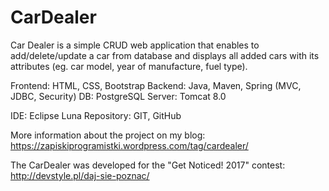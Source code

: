# CarDealer
Car Dealer is a simple CRUD web application that enables to add/delete/update a car from database and displays all added cars with its attributes (eg. car model, year of manufacture, fuel type).

Frontend: HTML, CSS, Bootstrap
Backend: Java, Maven, Spring (MVC, JDBC, Security)
DB: PostgreSQL
Server: Tomcat 8.0

IDE: Eclipse Luna
Repository: GIT, GitHub

More information about the project on my blog: https://zapiskiprogramistki.wordpress.com/tag/cardealer/

The CarDealer was developed for the "Get Noticed! 2017" contest: http://devstyle.pl/daj-sie-poznac/
